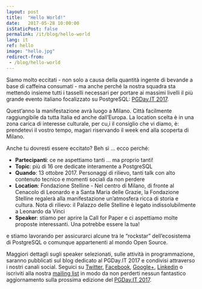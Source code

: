 ```yaml
---
layout: post
title:  "Hello World!"
date:   2017-05-28 10:00:00
isStaticPost: false
permalink: /it/blog/hello-world
lang: it
ref: hello
image: "hello.jpg"
redirect-from:
 - /blog/hello-world
---
```


Siamo molto eccitati - non solo a causa della quantità ingente di bevande a base di caffeina consumati -
ma anche perché la nostra squadra sta mettendo insieme tutti i tasselli necessari
per portare ai massimi livelli il più grande evento italiano focalizzato su PostgreSQL: [PGDay.IT 2017](http://2018.pgday.it/).

Quest’anno la manifestazione avrà luogo a Milano. Città facilmente raggiungibile da tutta Italia ed anche dall’Europa. La location scelta è in una zona carica di interesse culturale, per cu,i il consiglio che vi diamo, è: prendetevi il vostro tempo, magari riservando il week end alla scoperta di Milano.

Anche tu dovresti essere eccitato? Beh sì … ecco perché:

* **Partecipanti**: ce ne aspettiamo tanti … ma proprio tanti!
* **Topic**: più di 16 ore dedicate interamente a PostgreSQL
* **Quando**: 13 ottobre 2017. Personaggi di rilievo, tanti talk con alto contenuto tecnico e momenti sociali da non perdere
* **Location**: Fondazione Stelline - Nel centro di Milano, di fronte al Cenacolo di Leonardo e a Santa Maria delle Grazie, la Fondazione Stelline regalerà alla manifestazione un’atmosfera ricca di storia e cultura. Nota di rilievo: il Palazzo delle Stelline è legato indissolubilmente a Leonardo da Vinci
* **Speaker**: stiamo per aprire la Call for Paper e ci aspettiamo molte proposte interessanti. Una potrebbe essere la tua!

e stiamo lavorando per assicurarci alcune tra le “rockstar” dell’ecosistema di PostgreSQL o comunque appartenenti al mondo Open Source.

Maggiori dettagli sugli speaker selezionati, sulle attività in programmazione, saranno pubblicati sul blog dedicato al PGDay.IT 2017 e condivisi attraverso i nostri canali social. Seguici su [Twitter](https://twitter.com/PGDayIT), [Facebook](https://www.facebook.com/ITPUG/), [Google+](https://plus.google.com/114060631874544975126), [Linkedin](https://www.linkedin.com/company/itpug) o iscriviti alla nostra [mailing list](http://gdg.us5.list-manage1.com/subscribe/post?u=9fc8aa205b0521b5f05fc8e1e&id=ae0fb459fc) in modo da non perderti nessun fantastico aggiornamento sulla prossima edizione del [PGDay.IT 2017](http://2017.pgday.it/).
